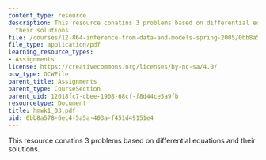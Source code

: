 ```yaml
---
content_type: resource
description: This resource conatins 3 problems based on differential equations and
  their solutions.
file: /courses/12-864-inference-from-data-and-models-spring-2005/0bb8a5786ec45a5a403af451d49151e4_hmwk1_03.pdf
file_type: application/pdf
learning_resource_types:
- Assignments
license: https://creativecommons.org/licenses/by-nc-sa/4.0/
ocw_type: OCWFile
parent_title: Assignments
parent_type: CourseSection
parent_uid: 12018fc7-cbee-1908-68cf-f8d44ce5a9fb
resourcetype: Document
title: hmwk1_03.pdf
uid: 0bb8a578-6ec4-5a5a-403a-f451d49151e4
---
```

This resource conatins 3 problems based on differential equations and their solutions.